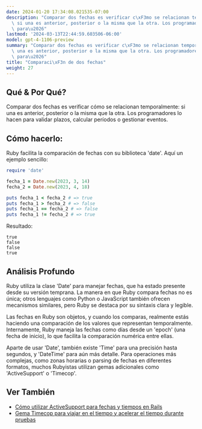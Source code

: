 ```yaml
---
date: 2024-01-20 17:34:08.021535-07:00
description: "Comparar dos fechas es verificar c\xF3mo se relacionan temporalmente:\
  \ si una es anterior, posterior o la misma que la otra. Los programadores lo hacen\
  \ para\u2026"
lastmod: '2024-03-13T22:44:59.603506-06:00'
model: gpt-4-1106-preview
summary: "Comparar dos fechas es verificar c\xF3mo se relacionan temporalmente: si\
  \ una es anterior, posterior o la misma que la otra. Los programadores lo hacen\
  \ para\u2026"
title: "Comparaci\xF3n de dos fechas"
weight: 27
---
```


## Qué & Por Qué?
Comparar dos fechas es verificar cómo se relacionan temporalmente: si una es anterior, posterior o la misma que la otra. Los programadores lo hacen para validar plazos, calcular períodos o gestionar eventos.

## Cómo hacerlo:
Ruby facilita la comparación de fechas con su biblioteca 'date'. Aquí un ejemplo sencillo:

```Ruby
require 'date'

fecha_1 = Date.new(2023, 3, 14)
fecha_2 = Date.new(2023, 4, 18)

puts fecha_1 < fecha_2 # => true
puts fecha_1 > fecha_2 # => false
puts fecha_1 == fecha_2 # => false
puts fecha_1 != fecha_2 # => true
```

Resultado:
```
true
false
false
true
```

## Análisis Profundo
Ruby utiliza la clase 'Date' para manejar fechas, que ha estado presente desde su versión temprana. La manera en que Ruby compara fechas no es única; otros lenguajes como Python o JavaScript también ofrecen mecanismos similares, pero Ruby se destaca por su sintaxis clara y legible.

Las fechas en Ruby son objetos, y cuando los comparas, realmente estás haciendo una comparación de los valores que representan temporalmente. Internamente, Ruby maneja las fechas como días desde un 'epoch' (una fecha de inicio), lo que facilita la comparación numérica entre ellas.

Aparte de usar 'Date', también existe 'Time' para una precisión hasta segundos, y 'DateTime' para aún más detalle. Para operaciones más complejas, como zonas horarias o parsing de fechas en diferentes formatos, muchos Rubyistas utilizan gemas adicionales como 'ActiveSupport' o 'Timecop'.

## Ver También
- [Cómo utilizar ActiveSupport para fechas y tiempos en Rails](https://guides.rubyonrails.org/active_support_core_extensions.html#extensions-to-date)
- [Gema Timecop para viajar en el tiempo y acelerar el tiempo durante pruebas](https://github.com/travisjeffery/timecop)
